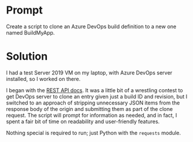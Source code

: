 # Prompt
Create a script to clone an Azure DevOps build definition to a new one named BuildMyApp.

# Solution
I had a test Server 2019 VM on my laptop, with Azure DevOps server installed, so I worked on there.

I began with the [REST API docs](https://docs.microsoft.com/en-us/rest/api/azure/devops/?view=azure-devops-rest-6.1&viewFallbackFrom=azure-devops).  It was a little bit of a wrestling contest to get DevOps server to clone an entry given just a build ID and revision, but I switched to an approach of stripping unnecessary JSON items from the response body of the origin and submitting them as part of the clone request.  The script will prompt for information as needed, and in fact, I spent a fair bit of time on readability and user-friendly features.

Nothing special is required to run; just Python with the `requests` module.
